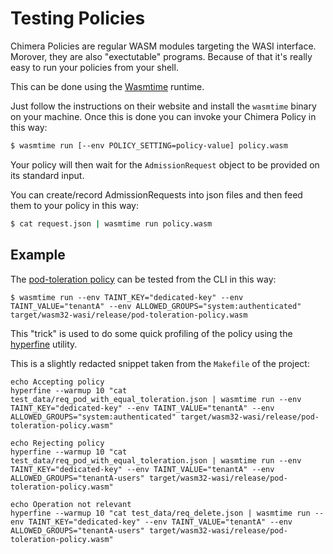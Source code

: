 # Testing Policies

Chimera Policies are regular WASM modules targeting the WASI interface. Morover,
they are also "exectutable" programs. Because of that it's really easy to run
your policies from your shell.

This can be done using the [Wasmtime](https://wasmtime.dev/) runtime.

Just follow the instructions on their website and install the `wasmtime` binary
on your machine. Once this is done you can invoke your Chimera Policy in this way:

```bash
$ wasmtime run [--env POLICY_SETTING=policy-value] policy.wasm
```

Your policy will then wait for the `AdmissionRequest` object to be provided
on its standard input.

You can create/record AdmissionRequests into json files and then feed them to
your policy in this way:

```bash
$ cat request.json | wasmtime run policy.wasm
```

## Example

The [pod-toleration policy](https://github.com/chimera-kube/pod-toleration-policy)
can be tested from the CLI in this way:

```shell
$ wasmtime run --env TAINT_KEY="dedicated-key" --env TAINT_VALUE="tenantA" --env ALLOWED_GROUPS="system:authenticated" target/wasm32-wasi/release/pod-toleration-policy.wasm
```

This "trick" is used to do some quick profiling of the policy using the
[hyperfine](https://github.com/sharkdp/hyperfine) utility.

This is a slightly redacted snippet taken from the `Makefile` of the project:

```shell
echo Accepting policy
hyperfine --warmup 10 "cat test_data/req_pod_with_equal_toleration.json | wasmtime run --env TAINT_KEY="dedicated-key" --env TAINT_VALUE="tenantA" --env ALLOWED_GROUPS="system:authenticated" target/wasm32-wasi/release/pod-toleration-policy.wasm"

echo Rejecting policy
hyperfine --warmup 10 "cat test_data/req_pod_with_equal_toleration.json | wasmtime run --env TAINT_KEY="dedicated-key" --env TAINT_VALUE="tenantA" --env ALLOWED_GROUPS="tenantA-users" target/wasm32-wasi/release/pod-toleration-policy.wasm"

echo Operation not relevant
hyperfine --warmup 10 "cat test_data/req_delete.json | wasmtime run --env TAINT_KEY="dedicated-key" --env TAINT_VALUE="tenantA" --env ALLOWED_GROUPS="tenantA-users" target/wasm32-wasi/release/pod-toleration-policy.wasm"
```
